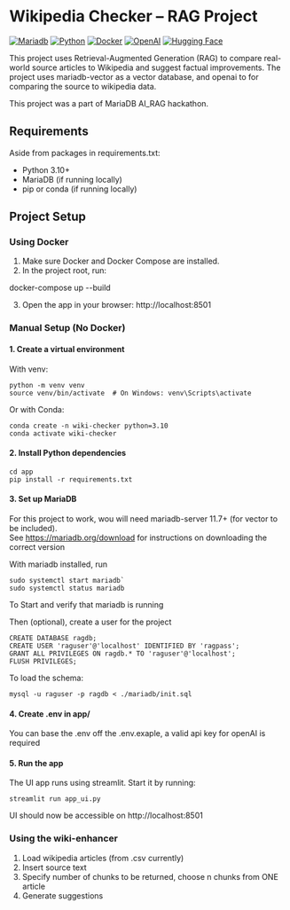 # Wikipedia Checker – RAG Project

[![Mariadb](https://img.shields.io/badge/MariaDB-003545?style=for-the-badge&logo=mariadb&logoColor=white)](#)
[![Python](https://img.shields.io/badge/Python-FFD43B?style=for-the-badge&logo=python&logoColor=blue)](#)
[![Docker](https://img.shields.io/badge/Docker%20Compose-2496ED?style=for-the-badge&logo=docker&logoColor=white)](#)
[![OpenAI](https://img.shields.io/badge/ChatGPT-74aa9c?style=for-the-badge&logo=openai&logoColor=white)](#)
[![Hugging Face](https://img.shields.io/badge/Hugging%20Face-FFD21E?logo=huggingface&logoColor=000)](#)

This project uses Retrieval-Augmented Generation (RAG) to compare real-world source articles to Wikipedia and suggest factual improvements. The project uses mariadb-vector as a vector database, and openai to for comparing the source to wikipedia data.

This project was a part of MariaDB AI_RAG hackathon.

## Requirements
Aside from packages in requirements.txt:
* Python 3.10+
* MariaDB (if running locally)
* pip or conda (if running locally)


## Project Setup

### Using Docker

1. Make sure Docker and Docker Compose are installed.
2. In the project root, run:

docker-compose up --build

3. Open the app in your browser: http://localhost:8501

### Manual Setup (No Docker)

#### 1. Create a virtual environment

With venv:
```
python -m venv venv
source venv/bin/activate  # On Windows: venv\Scripts\activate
```
Or with Conda:
```
conda create -n wiki-checker python=3.10
conda activate wiki-checker
```
#### 2. Install Python dependencies
```
cd app
pip install -r requirements.txt
```
#### 3. Set up MariaDB

For this project to work, wou will need mariadb-server 11.7+ (for vector to be included).  
See https://mariadb.org/download for instructions on downloading the correct version


With mariadb installed, run
```
sudo systemctl start mariadb`
sudo systemctl status mariadb
```
To Start and verify that mariadb is running


Then (optional), create a user for the project
```
CREATE DATABASE ragdb;
CREATE USER 'raguser'@'localhost' IDENTIFIED BY 'ragpass';
GRANT ALL PRIVILEGES ON ragdb.* TO 'raguser'@'localhost';
FLUSH PRIVILEGES;
```
To load the schema:
```
mysql -u raguser -p ragdb < ./mariadb/init.sql
```
#### 4. Create .env in app/

You can base the .env off the .env.exaple, a valid api key for openAI is required

#### 5. Run the app

The UI app runs using streamlit. Start it by running:
```
streamlit run app_ui.py
```
UI should now be accessible on http://localhost:8501

### Using the wiki-enhancer

1. Load wikipedia articles (from .csv currently)
2. Insert source text 
3. Specify number of chunks to be returned, choose n chunks from ONE article
4. Generate suggestions

